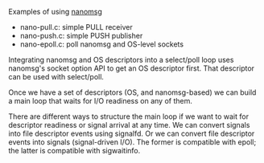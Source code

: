 Examples of using [nanomsg](http://nanomsg.org)

* nano-pull.c: simple PULL receiver
* nano-push.c: simple PUSH publisher
* nano-epoll.c: poll nanomsg and OS-level sockets 

Integrating nanomsg and OS descriptors into a select/poll loop
uses nanomsg's socket option API to get an OS descriptor first.
That descriptor can be used with select/poll. 

Once we have a set of descriptors (OS, and nanomsg-based) we
can build a main loop that waits for I/O readiness on any of them.

There are different ways to structure the main loop if we want
to wait for descriptor readiness or signal arrival at any time.
We can convert signals into file descriptor events using signalfd.
Or we can convert file descriptor events into signals (signal-driven I/O).
The former is compatible with epoll; the latter is compatible with sigwaitinfo.

